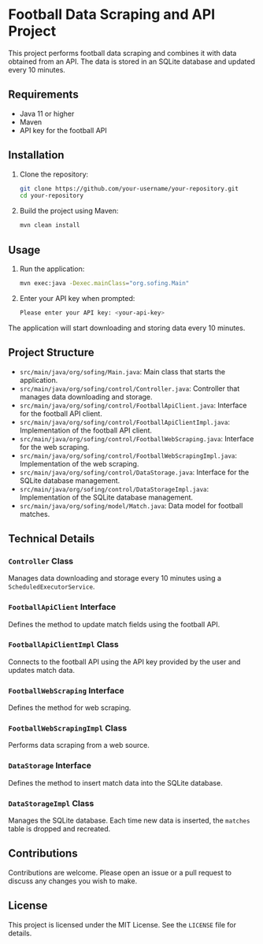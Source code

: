# Football Data Scraping and API Project

This project performs football data scraping and combines it with data obtained from an API. The data is stored in an SQLite database and updated every 10 minutes.

## Requirements

- Java 11 or higher
- Maven
- API key for the football API

## Installation

1. Clone the repository:
    ```sh
    git clone https://github.com/your-username/your-repository.git
    cd your-repository
    ```

2. Build the project using Maven:
    ```sh
    mvn clean install
    ```

## Usage

1. Run the application:
    ```sh
    mvn exec:java -Dexec.mainClass="org.sofing.Main"
    ```

2. Enter your API key when prompted:
    ```sh
    Please enter your API key: <your-api-key>
    ```

The application will start downloading and storing data every 10 minutes.

## Project Structure

- `src/main/java/org/sofing/Main.java`: Main class that starts the application.
- `src/main/java/org/sofing/control/Controller.java`: Controller that manages data downloading and storage.
- `src/main/java/org/sofing/control/FootballApiClient.java`: Interface for the football API client.
- `src/main/java/org/sofing/control/FootballApiClientImpl.java`: Implementation of the football API client.
- `src/main/java/org/sofing/control/FootballWebScraping.java`: Interface for the web scraping.
- `src/main/java/org/sofing/control/FootballWebScrapingImpl.java`: Implementation of the web scraping.
- `src/main/java/org/sofing/control/DataStorage.java`: Interface for the SQLite database management.
- `src/main/java/org/sofing/control/DataStorageImpl.java`: Implementation of the SQLite database management.
- `src/main/java/org/sofing/model/Match.java`: Data model for football matches.

## Technical Details

### `Controller` Class

Manages data downloading and storage every 10 minutes using a `ScheduledExecutorService`.

### `FootballApiClient` Interface

Defines the method to update match fields using the football API.

### `FootballApiClientImpl` Class

Connects to the football API using the API key provided by the user and updates match data.

### `FootballWebScraping` Interface

Defines the method for web scraping.

### `FootballWebScrapingImpl` Class

Performs data scraping from a web source.

### `DataStorage` Interface

Defines the method to insert match data into the SQLite database.

### `DataStorageImpl` Class

Manages the SQLite database. Each time new data is inserted, the `matches` table is dropped and recreated.

## Contributions

Contributions are welcome. Please open an issue or a pull request to discuss any changes you wish to make.

## License

This project is licensed under the MIT License. See the `LICENSE` file for details.

